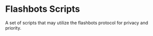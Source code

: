 # Flashbots Scripts

A set of scripts that may utilize the flashbots protocol for privacy and priority.
